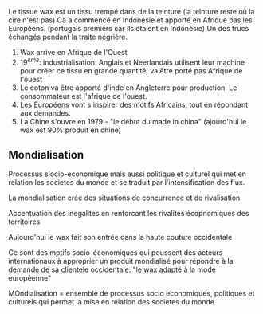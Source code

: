 Le tissue wax est un tissu trempé dans de la teinture (la teinture reste où la cire n'est pas)
Ca a commencé en Indonésie et apporté en Afrique pas les Européens. (portugais premiers car ils étaient en Indonésie)
Un des trucs échangés pendant la traite négrière.

1. Wax arrive en Afrique de l'Ouest
2. $19^{eme}$: industrialisation: Anglais et Neerlandais utilisent leur machine pour créer ce tissu en grande quantité, va être porté pas Afrique de l'ouest
3. Le coton va être apporté d'inde en Angleterre pour production. Le consommateur est l'afrique de l'ouest.
4. Les Européens vont s'inspirer des motifs Africains, tout en répondant aux demandes.
5. La Chine s'ouvre en 1979 - "le début du made in china" (ajourd'hui le wax est 90% produit en chine)

## Mondialisation

Processus siocio-economique mais aussi politique et culturel qui met en relation les societes du monde et se traduit par l'intensification des flux.

La mondialisation crée des situations de concurrence et de rivalisation.

Accentuation des inegalites en renforcant les rivalités écopnomiques des territoires

Aujourd'hui le wax fait son entrée dans la haute couture occidentale

Ce sont des mptifs socio-économiques qui poussent des acteurs internationaux à approprier un produit mondialisé pour répondre à la demande de sa clientele occidentale: "le wax adapté à la mode européenne"

MOndialisation = ensemble de processus socio economiques, politiques et culturels qui permet la mise en relation des societes du monde.